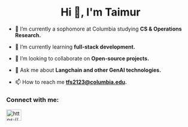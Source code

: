 <h1 align="center">Hi 👋, I'm Taimur</h1>

- 🔭 I’m currently a sophomore at Columbia studying **CS & Operations Research.**

- 🌱 I’m currently learning **full-stack development.**

- 👯 I’m looking to collaborate on **Open-source projects.**

- 💬 Ask me about **Langchain and other GenAI technologies.**

- 📫 How to reach me **tfs2123@columbia.edu.**

<h3 align="left">Connect with me:</h3>
<p align="left">
<a href="https://linkedin.com/in/https://www.linkedin.com/in/taimur-shaikh/" target="blank"><img align="center" src="https://raw.githubusercontent.com/rahuldkjain/github-profile-readme-generator/master/src/images/icons/Social/linked-in-alt.svg" alt="https://www.linkedin.com/in/taimur-shaikh/" height="30" width="40" /></a>
</p>

